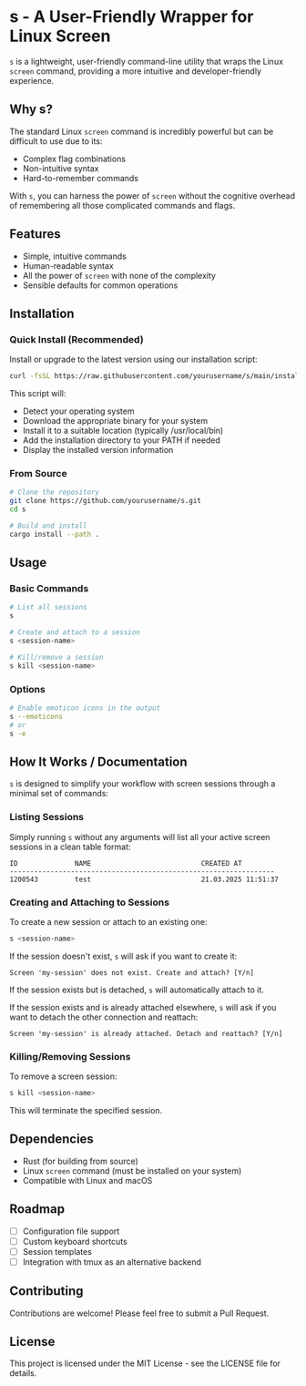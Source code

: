 # s - A User-Friendly Wrapper for Linux Screen

`s` is a lightweight, user-friendly command-line utility that wraps the Linux `screen` command, providing a more intuitive and developer-friendly experience.

## Why s?

The standard Linux `screen` command is incredibly powerful but can be difficult to use due to its:

- Complex flag combinations
- Non-intuitive syntax
- Hard-to-remember commands

With `s`, you can harness the power of `screen` without the cognitive overhead of remembering all those complicated commands and flags.

## Features

- Simple, intuitive commands
- Human-readable syntax
- All the power of `screen` with none of the complexity
- Sensible defaults for common operations

## Installation

### Quick Install (Recommended)

Install or upgrade to the latest version using our installation script:

```bash
curl -fsSL https://raw.githubusercontent.com/yourusername/s/main/install.sh | bash
```

This script will:

- Detect your operating system
- Download the appropriate binary for your system
- Install it to a suitable location (typically /usr/local/bin)
- Add the installation directory to your PATH if needed
- Display the installed version information

### From Source

```bash
# Clone the repository
git clone https://github.com/yourusername/s.git
cd s

# Build and install
cargo install --path .
```

## Usage

### Basic Commands

```bash
# List all sessions
s

# Create and attach to a session
s <session-name>

# Kill/remove a session
s kill <session-name>
```

### Options

```bash
# Enable emoticon icons in the output
s --emoticons
# or
s -e
```

## How It Works / Documentation

`s` is designed to simplify your workflow with screen sessions through a minimal set of commands:

### Listing Sessions

Simply running `s` without any arguments will list all your active screen sessions in a clean table format:

```
ID              NAME                           CREATED AT
-----------------------------------------------------------------
1200543         test                           21.03.2025 11:51:37
```

### Creating and Attaching to Sessions

To create a new session or attach to an existing one:

```bash
s <session-name>
```

If the session doesn't exist, `s` will ask if you want to create it:

```
Screen 'my-session' does not exist. Create and attach? [Y/n]
```

If the session exists but is detached, `s` will automatically attach to it.

If the session exists and is already attached elsewhere, `s` will ask if you want to detach the other connection and reattach:

```
Screen 'my-session' is already attached. Detach and reattach? [Y/n]
```

### Killing/Removing Sessions

To remove a screen session:

```bash
s kill <session-name>
```

This will terminate the specified session.

## Dependencies

- Rust (for building from source)
- Linux `screen` command (must be installed on your system)
- Compatible with Linux and macOS

## Roadmap

- [ ] Configuration file support
- [ ] Custom keyboard shortcuts
- [ ] Session templates
- [ ] Integration with tmux as an alternative backend

## Contributing

Contributions are welcome! Please feel free to submit a Pull Request.

## License

This project is licensed under the MIT License - see the LICENSE file for details.
